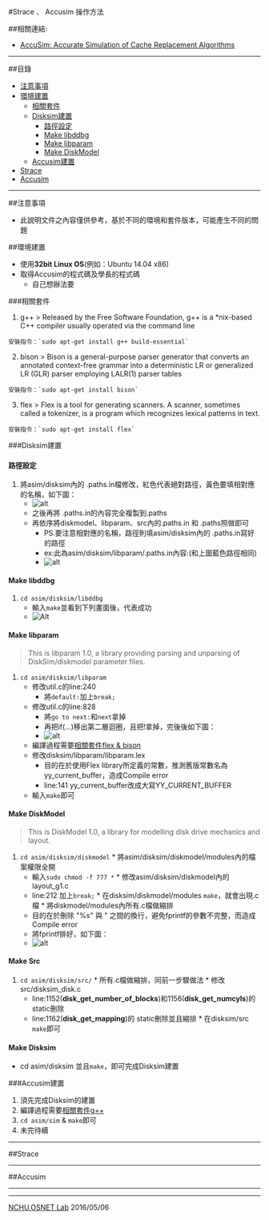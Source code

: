 #Strace 、 Accusim 操作方法

##相關連結:
*   [AccuSim: Accurate Simulation of Cache Replacement Algorithms](https://engineering.purdue.edu/~ychu/accusim/)

------

##目錄
*   [注意事項](#0)
*   [環境建置](#1)
    -   [相關套件](#dependency)
    -   [Disksim建置](#disksim)
        +   [路徑設定](#path)
        +   [Make libddbg](#libddbg)
        +   [Make libparam](#libparam)
        +   [Make DiskModel](#DiskModel)
    -   [Accusim建置](#accusim)
*   [Strace](#2)
*   [Accusim](#3)

------
<a name="0"/></a>
##注意事項
*   此說明文件之內容僅供參考，基於不同的環境和套件版本，可能產生不同的問題

<a name="1"/></a>
##環境建置
*   使用**32bit Linux OS**(例如：Ubuntu 14.04 x86)
*   取得Accusim的程式碼及學長的程式碼
    -   自己想辦法要

<a name="dependency"/></a>
###相關套件
1.   g++
    >   Released by the Free Software Foundation, g++ is a *nix-based C++ compiler usually operated via the command line
    
    安裝指令：`sudo apt-get install g++ build-essential`
2.   bison
    >   Bison is a general-purpose parser generator that converts an annotated context-free grammar into a deterministic LR or generalized LR (GLR) parser employing LALR(1) parser tables
    
    安裝指令：`sudo apt-get install bison`
3.   flex
    >   Flex is a tool for generating scanners. A scanner, sometimes called a tokenizer, is a program which recognizes lexical patterns in text.
    
    安裝指令：`sudo apt-get install flex`

<a name="disksim"/></a>
###Disksim建置

<a name="path"/></a>
#### 路徑設定
1.  將asim/disksim內的 .paths.in檔修改，紅色代表絕對路徑，黃色要填相對應的名稱，如下圖：
    *   ![alt](http://i.imgur.com/w83iHYV.png)
    *   之後再將 .paths.in的內容完全複製到.paths
    *   再依序將diskmodel、libparam、src內的.paths.in 和 .paths照做即可
        -   PS.要注意相對應的名稱，路徑則填asim/disksim內的 .paths.in寫好的路徑
        -   ex:此為asim/disksim/libparam/.paths.in內容:(和上圖藍色路徑相同)
        -   ![alt](http://i.imgur.com/5mazStP.png)

<a name="libddbg"/></a>
#### Make libddbg
1.  `cd asim/disksim/libddbg`
    *   輸入`make`並看到下列畫面後，代表成功
    *   ![Alt](http://i.imgur.com/EawmqFB.png)

<a name="libparam"/></a>
#### Make libparam
>   This is libparam 1.0, a library providing parsing and unparsing of DiskSim/diskmodel parameter files.

1.  `cd asim/disksim/libparam`
    *   修改util.c的line:240
        -   將`default:`加上`break;`
    *   修改util.c的line:828
        -   將`go to next:`和`next`拿掉
        -   再把if(...)移出第二層迴圈，且把!拿掉，完後後如下圖：
        -   ![alt](http://i.imgur.com/PDnlWk2.png)
    *   編譯過程需要[相關套件flex & bison](#dependency)
    *   修改disksim/libparam/libparam.lex
        -   目的在於使用Flex library所定義的常數，推測舊版常數名為yy_current_buffer，造成Compile error
        -   line:141  yy_current_buffer改成大寫YY_CURRENT_BUFFER
    *   輸入`make`即可

<a name="DiskModel"/></a>
#### Make DiskModel
>   This is DiskModel 1.0, a library for modelling disk drive mechanics and layout.

1.   `cd asim/disksim/diskmodel`
    *   將asim/disksim/diskmodel/modules內的檔案權限全開
        -   輸入`sudo chmod -f 777 *`
    *   修改asim/disksim/diskmodel內的layout_g1.c
        -   line:212 加上`break;`
    *   在disksim/diskmodel/modules `make`，就會出現.c檔
    *   將diskmodel/modules內所有.c檔做縮排
        -   目的在於刪除 \"%s\" 與 " 之間的換行，避免fprintf的參數不完整，而造成Compile error
        -   將fprintf排好，如下圖：
        -   ![alt](http://i.imgur.com/fIk2wKx.png)

#### Make Src
1.   `cd asim/disksim/src/`
    *   所有.c檔做縮排，同前一步驟做法
    *   修改src/disksim_disk.c
        -   line:1152(**disk_get_number_of_blocks**)和1156(**disk_get_numcyls**)的 static刪除
        -   line:1162(**disk_get_mapping**)的 static刪除並且縮排
    *   在disksim/src `make`即可

#### Make Disksim
*   cd asim/disksim 並且`make`，即可完成Disksim建置

<a name="accusim"/></a>
###Accusim建置
1.  須先完成Disksim的建置
2.  編譯過程需要[相關套件g++](#dependency)
3.  `cd asim/sim` & `make`即可
2.  未完待續


------
<a name="2"/></a>
##Strace



------
##Accusim
<a name="3"/></a>





---
---
[NCHU](http://www.nchu.edu.tw/index1.php),[OSNET Lab](http://osnet.cs.nchu.edu.tw/) 2016/05/06


